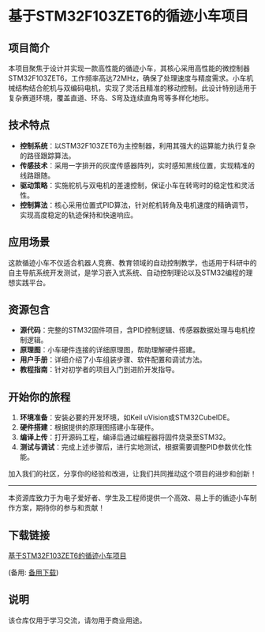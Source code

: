 # 基于STM32F103ZET6的循迹小车项目

## 项目简介

本项目聚焦于设计并实现一款高性能的循迹小车，其核心采用高性能的微控制器STM32F103ZET6，工作频率高达72MHz，确保了处理速度与精度需求。小车机械结构结合舵机与双编码电机，实现了灵活且精准的移动控制。此设计特别适用于复杂赛道环境，覆盖直道、环岛、S弯及连续直角弯等多样化地形。

## 技术特点

- **控制系统**：以STM32F103ZET6为主控制器，利用其强大的运算能力执行复杂的路径跟踪算法。
- **传感技术**：采用一字排开的灰度传感器阵列，实时感知黑线位置，实现精准的线路跟随。
- **驱动策略**：实施舵机与双电机的差速控制，保证小车在转弯时的稳定性和灵活性。
- **控制算法**：核心采用位置式PID算法，针对舵机转角及电机速度的精确调节，实现高度稳定的轨迹保持和快速响应。

## 应用场景

这款循迹小车不仅适合机器人竞赛、教育领域的自动控制教学，也适用于科研中的自主导航系统开发测试，是学习嵌入式系统、自动控制理论以及STM32编程的理想实践平台。

## 资源包含

- **源代码**：完整的STM32固件项目，含PID控制逻辑、传感器数据处理与电机控制逻辑。
- **原理图**：小车硬件连接的详细原理图，帮助理解硬件搭建。
- **用户手册**：详细介绍了小车组装步骤、软件配置和调试方法。
- **教程指南**：针对初学者的项目入门到进阶开发指导。

## 开始你的旅程

1. **环境准备**：安装必要的开发环境，如Keil uVision或STM32CubeIDE。
2. **硬件搭建**：根据提供的原理图搭建小车硬件。
3. **编译上传**：打开源码工程，编译后通过编程器将固件烧录至STM32。
4. **测试与调试**：完成上述步骤后，进行实地测试，根据需要调整PID参数优化性能。

加入我们的社区，分享你的经验和改进，让我们共同推动这个项目的进步和创新！

---

本资源库致力于为电子爱好者、学生及工程师提供一个高效、易上手的循迹小车制作方案，期待你的参与和贡献！

## 下载链接
[基于STM32F103ZET6的循迹小车项目](https://pan.quark.cn/s/321d357d39c3) 

(备用: [备用下载](https://pan.baidu.com/s/1J2l-JmD-JAQvEPqZG8HdBg?pwd=1234))

## 说明

该仓库仅用于学习交流，请勿用于商业用途。
